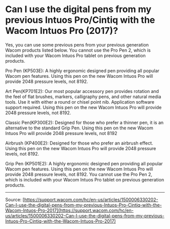 # Can I use the digital pens from my previous Intuos Pro/Cintiq with the Wacom Intuos Pro (2017)?

Yes, you can use some previous pens from your previous generation Wacom products listed below. You cannot use the Pro Pen 2, which is included with your Wacom Intuos Pro tablet on previous generation products.


Pro Pen (KP503E): A highly ergonomic designed pen providing all popular Wacom pen features. Using this pen on the new Wacom Intuos Pro will provide 2048 pressure levels, not 8192.


Art Pen(KP701E2): Our most popular accessory pen provides rotation and the feel of flat brushes, markers, calligraphy pens, and other natural media tools. Use it with either a round or chisel point nib. Application software support required. Using this pen on the new Wacom Intuos Pro will provide 2048 pressure levels, not 8192.


Classic Pen(KP300E2): Designed for those who prefer a thinner pen, it is an alternative to the standard Grip Pen. Using this pen on the new Wacom Intuos Pro will provide 2048 pressure levels, not 8192


Airbrush (KP400E2): Designed for those who prefer an airbrush effect. Using this pen on the new Wacom Intuos Pro will provide 2048 pressure levels, not 8192.


Grip Pen (KP501E2): A highly ergonomic designed pen providing all popular Wacom pen features. Using this pen on the new Wacom Intuos Pro will provide 2048 pressure levels, not 8192. You cannot use the Pro Pen 2, which is included with your Wacom Intuos Pro tablet on previous generation products.

---
Source: [https://support.wacom.com/hc/en-us/articles/1500006330202-Can-I-use-the-digital-pens-from-my-previous-Intuos-Pro-Cintiq-with-the-Wacom-Intuos-Pro-2017](https://support.wacom.com/hc/en-us/articles/1500006330202-Can-I-use-the-digital-pens-from-my-previous-Intuos-Pro-Cintiq-with-the-Wacom-Intuos-Pro-2017)
